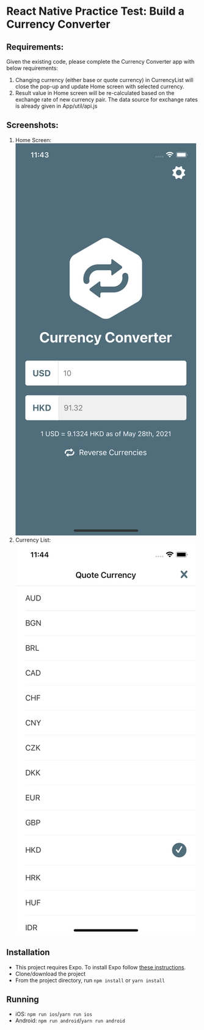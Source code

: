 # React Native Practice Test: Build a Currency Converter

## Requirements:
Given the existing code, please complete the Currency Converter app with below requirements:
1. Changing currency (either base or quote currency) in CurrencyList will close the pop-up and update Home screen with selected currency.
2. Result value in Home screen will be re-calculated based on the exchange rate of new currency pair. The data source for exchange rates is already given in App/util/api.js

## Screenshots:
1. Home Screen:
![Home Screen](MainScreen.png "Home Screen")
2. Currency List:
![Currency List](SelectCurrency.png "Currency List")

## Installation

- This project requires Expo. To install Expo follow [these instructions](https://expo.io/learn).
- Clone/download the project
- From the project directory, run `npm install` or `yarn install`

## Running

- iOS: `npm run ios`/`yarn run ios`
- Android: `npm run android`/`yarn run android`
